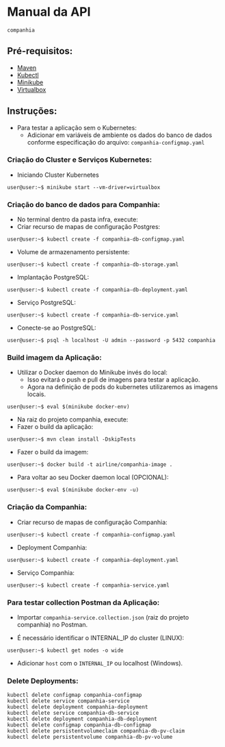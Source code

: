 # Manual da API
`companhia`

## Pré-requisitos:

+ [Maven](https://maven.apache.org/)
+ [Kubectl](https://kubernetes.io/docs/tasks/tools/install-kubectl/)
+ [Minikube](https://minikube.sigs.k8s.io/docs/start/)
+ [Virtualbox](https://www.virtualbox.org/wiki/Downloads)

## Instruções:

+ Para testar a aplicação sem o Kubernetes: 
  - Adicionar em variáveis de ambiente os dados do banco de dados conforme especificação do arquivo: 
    `companhia-configmap.yaml`

### Criação do Cluster e Serviços Kubernetes:

+ Iniciando Cluster Kubernetes

```shell
user@user:~$ minikube start --vm-driver=virtualbox
```

### Criação do banco de dados para Companhia:

+ No terminal dentro da pasta infra, execute:
+ Criar recurso de mapas de configuração Postgres:

```shell
user@user:~$ kubectl create -f companhia-db-configmap.yaml
```

+ Volume de armazenamento persistente:

```shell
user@user:~$ kubectl create -f companhia-db-storage.yaml 
```

+ Implantação PostgreSQL:

```shell
user@user:~$ kubectl create -f companhia-db-deployment.yaml
```

+ Serviço PostgreSQL:

```shell
user@user:~$ kubectl create -f companhia-db-service.yaml
```

+ Conecte-se ao PostgreSQL:

```shell
user@user:~$ psql -h localhost -U admin --password -p 5432 companhia
```

### Build imagem da Aplicação:

+ Utilizar o Docker daemon do Minikube invés do local:
  - Isso evitará o push e pull de imagens para testar a aplicação.
  - Agora na definição de pods do kubernetes utilizaremos as imagens locais.

```shell
user@user:~$ eval $(minikube docker-env)
```

+ Na raiz do projeto companhia, execute:
+ Fazer o build da aplicação:

```shell
user@user:~$ mvn clean install -DskipTests
```

+ Fazer o build da imagem:

```shell
user@user:~$ docker build -t airline/companhia-image .
```

+ Para voltar ao seu Docker daemon local (OPCIONAL):

```shell
user@user:~$ eval $(minikube docker-env -u)
```

### Criação da Companhia:

+ Criar recurso de mapas de configuração Companhia:

```shell
user@user:~$ kubectl create -f companhia-configmap.yaml
```

+ Deployment Companhia:

```shell
user@user:~$ kubectl create -f companhia-deployment.yaml 
```

+ Serviço Companhia:

```shell
user@user:~$ kubectl create -f companhia-service.yaml
```

### Para testar collection Postman da Aplicação:

+ Importar `companhia-service.collection.json` (raiz do projeto companhia) no Postman. 
  
+ É necessário identificar o INTERNAL_IP do cluster (LINUX):

```shell
user@user:~$ kubectl get nodes -o wide
```

+ Adicionar `host` com o `INTERNAL_IP` ou localhost (Windows). 

### Delete Deployments:

```
kubectl delete configmap companhia-configmap
kubectl delete service companhia-service
kubectl delete deployment companhia-deployment
kubectl delete service companhia-db-service
kubectl delete deployment companhia-db-deployment
kubectl delete configmap companhia-db-configmap
kubectl delete persistentvolumeclaim companhia-db-pv-claim
kubectl delete persistentvolume companhia-db-pv-volume
```